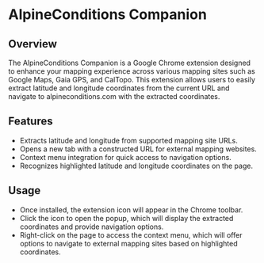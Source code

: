 # AlpineConditions Companion

## Overview
The AlpineConditions Companion is a Google Chrome extension designed to enhance your mapping experience across various mapping sites such as Google Maps, Gaia GPS, and CalTopo. This extension allows users to easily extract latitude and longitude coordinates from the current URL and navigate to alpineconditions.com with the extracted coordinates.

## Features
- Extracts latitude and longitude from supported mapping site URLs.
- Opens a new tab with a constructed URL for external mapping websites.
- Context menu integration for quick access to navigation options.
- Recognizes highlighted latitude and longitude coordinates on the page.

## Usage
- Once installed, the extension icon will appear in the Chrome toolbar.
- Click the icon to open the popup, which will display the extracted coordinates and provide navigation options.
- Right-click on the page to access the context menu, which will offer options to navigate to external mapping sites based on highlighted coordinates.
